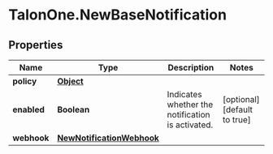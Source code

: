 # TalonOne.NewBaseNotification

## Properties

Name | Type | Description | Notes
------------ | ------------- | ------------- | -------------
**policy** | [**Object**](.md) |  | 
**enabled** | **Boolean** | Indicates whether the notification is activated. | [optional] [default to true]
**webhook** | [**NewNotificationWebhook**](NewNotificationWebhook.md) |  | 


